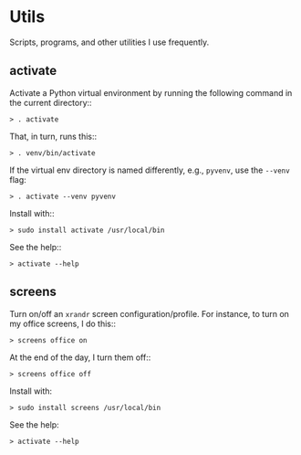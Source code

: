 # Utils

Scripts, programs, and other utilities I use frequently.


## activate

Activate a Python virtual environment by running the following command
in the current directory::

    > . activate

That, in turn, runs this::

    > . venv/bin/activate

If the virtual env directory is named differently, e.g., ``pyvenv``, use
the ``--venv`` flag:

    > . activate --venv pyvenv

Install with::

    > sudo install activate /usr/local/bin

See the help::

    > activate --help


## screens

Turn on/off an ``xrandr`` screen configuration/profile. For instance, to turn
on my office screens, I do this::

    > screens office on

At the end of the day, I turn them off::

    > screens office off

Install with:

    > sudo install screens /usr/local/bin

See the help:

    > activate --help


